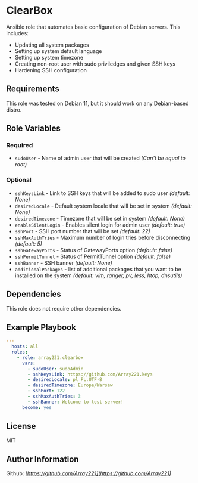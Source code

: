 ClearBox
========

Ansible role that automates basic configuration of Debian servers. This includes:
- Updating all system packages
- Setting up system default language
- Setting up system timezone
- Creating non-root user with sudo priviledges and given SSH keys
- Hardening SSH configuration

Requirements
------------

This role was tested on Debian 11, but it should work on any Debian-based distro.

Role Variables
--------------

### Required

- `sudoUser` - Name of admin user that will be created *(Can't be equal to root)*

### Optional

- `sshKeysLink` - Link to SSH keys that will be added to sudo user *(default: None)*
- `desiredLocale` - Default system locale that will be set in system *(default: None)*
- `desiredTimezone` - Timezone that will be set in system *(default: None)*
- `enableSilentLogin` - Enables silent login for admin user *(default: true)*
- `sshPort` - SSH port number that will be set *(default: 22)*
- `sshMaxAuthTries` - Maximum number of login tries before disconnecting *(default: 5)*
- `sshGatewayPorts` - Status of GatewayPorts option *(default: false)*
- `sshPermitTunnel` - Status of PermitTunnel option *{default: false)*
- `sshBanner` - SSH banner *(default: None)*
- `additionalPackages` - list of additional packages that you want to be installed on the system *(default: vim, ranger, pv, less, htop, dnsutils)*

Dependencies
------------

This role does not require other dependencies.

Example Playbook
----------------

```yaml
---
  hosts: all
  roles:
    - role: array221.clearbox
      vars:
        - sudoUser: sudoAdmin
        - sshKeysLink: https://github.com/Array221.keys
        - desiredLocale: pl_PL.UTF-8
        - desiredTimezone: Europe/Warsaw
        - sshPort: 122
        - sshMaxAuthTries: 3
        - sshBanner: Welcome to test server!
      become: yes
```

License
-------

MIT

Author Information
------------------

Github: *[https://github.com/Array221](https://github.com/Array221)*
